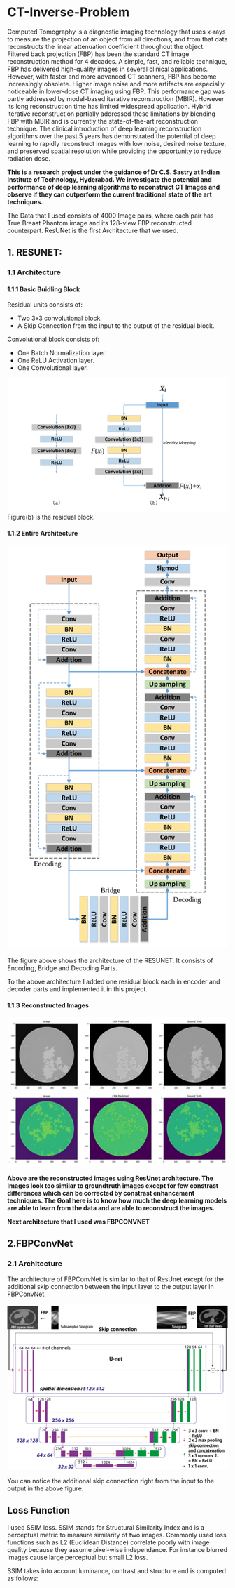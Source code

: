 # CT-Inverse-Problem
Computed Tomography is a diagnostic imaging technology that uses x-rays to measure the projection of an object from all directions, and from that data reconstructs the linear attenuation coefficient throughout the object. Filtered back projection (FBP) has been the standard CT image reconstruction method for 4 decades. A simple, fast, and reliable technique, FBP has delivered high-quality images in several clinical applications. However, with faster and more advanced CT scanners, FBP has become increasingly obsolete. Higher image noise and more artifacts are especially noticeable in lower-dose CT imaging using FBP. This performance gap was partly addressed by model-based iterative reconstruction (MBIR). However its long reconstruction time has limited widespread application. Hybrid iterative reconstruction partially addressed these limitations by blending FBP with MBIR and is currently the state-of-the-art reconstruction technique. The clinical introduction of deep learning reconstruction  algorithms over the past 5 years has demonstrated the potential of deep learning to rapidly reconstruct images with low noise, desired noise texture, and preserved spatial resolution while providing the opportunity to reduce radiation dose.   

**This is a research project under the guidance of Dr C.S. Sastry at Indian Institute of Technology, Hyderabad. We investigate the potential and performance of deep learning algorithms to reconstruct CT Images and observe if they can outperform the current traditional state of the art techniques.**

The Data that I used consists of 4000 Image pairs, where each pair has True Breast Phantom image and its 128-view FBP reconstructed counterpart. ResUNet is the first Architecture that we used.

## **1. RESUNET:**

### 1.1 Architecture
#### 1.1.1 Basic Buidling Block

 Residual units consists of:
 * Two 3x3 convolutional block.
 * A Skip Connection from the input to the output of the residual block.

 Convolutional block consists of:
 * One Batch Normalization layer.
 * One ReLU Activation layer.
 * One Convolutional layer.
   
 ![Residual Block](Convolutional_block_RESUNET.png)
 Figure(b) is the residual block.

#### 1.1.2 Entire Architecture

![Entire Architecture](ResUNET_original_architecture.png)

The figure above shows the  architecture of the RESUNET. It consists of Encoding, Bridge and Decoding Parts. 

To the above architecture I added one residual block each in encoder and decoder parts and implemented it in this project. 

#### 1.1.3  Reconstructed Images

![](ResUnet_Img1.png)
![](ResUnet_img2.png)

**Above are the reconstructed images using ResUnet architecture. The Images look too similar to groundtruth images except for few constrast differences which can be corrected by constrast enhancement techniques. The Goal here is to know how much the deep learning models are able to learn from the data and are able to reconstruct the images.**

**Next architecture that I used was FBPCONVNET**

## 2.FBPConvNet

### 2.1 Architecture

The architecture of FBPConvNet is similar to that of ResUnet except for the additional skip connection between the input layer to the output layer in FBPConvNet.

![](FBP_convnet_Archtimg.gif)

You can notice the additional skip connection right from the input to the output in the above figure.

## Loss Function

I used SSIM loss. SSIM stands for Structural Similarity Index and is a perceptual metric to measure similarity of two images. Commonly used loss functions such as L2 (Euclidean Distance) correlate poorly with image quality because they assume pixel-wise independance. For instance blurred images cause large perceptual but small L2 loss.

SSIM takes into account luminance, contrast and structure and is computed as follows:
